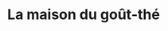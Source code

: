 ---
title: "La maison du goût-thé"
url: /paray-le-monial/la-maison-du-gout-the/
shop: charcuterie
---